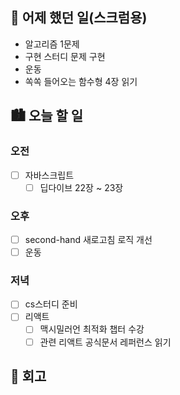 ## 🌃 어제 했던 일(스크럼용)

- 알고리즘 1문제
- 구현 스터디 문제 구현
- 운동
- 쏙쏙 들어오는 함수형 4장 읽기

## 🏙️ 오늘 할 일

### 오전

- [ ] 자바스크립트
  - [ ] 딥다이브 22장 ~ 23장

### 오후 

- [ ] second-hand 새로고침 로직 개선 
- [ ] 운동

### 저녁

- [ ] cs스터디 준비
- [ ] 리액트
  - [ ] 맥시밀러언 최적화 챕터 수강
  - [ ] 관련 리액트 공식문서 레퍼런스 읽기

## 🌆 회고